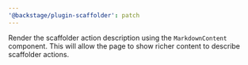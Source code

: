 ```yaml
---
'@backstage/plugin-scaffolder': patch
---
```


Render the scaffolder action description using the `MarkdownContent` component. This will allow the page to show richer content to describe scaffolder actions.
